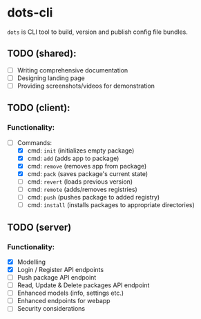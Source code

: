 # dots-cli

`dots` is CLI tool to build, version and publish config file bundles.

## TODO (shared):
- [ ] Writing comprehensive documentation
- [ ] Designing landing page
- [ ] Providing screenshots/videos for demonstration

## TODO (client):
### Functionality:
- [ ] Commands:
    - [x] cmd: `init` (initializes empty package)
    - [x] cmd: `add` (adds app to package)
    - [x] cmd: `remove` (removes app from package)
    - [x] cmd: `pack` (saves package's current state)
    - [ ] cmd: `revert` (loads previous version)
    - [ ] cmd: `remote` (adds/removes registries)
    - [ ] cmd: `push` (pushes package to added registry)
    - [ ] cmd: `install` (installs packages to appropriate directories)
    
## TODO (server)
### Functionality:
- [x] Modelling
- [x] Login / Register API endpoints
- [ ] Push package API endpoint
- [ ] Read, Update & Delete packages API endpoint
- [ ] Enhanced models (info, settings etc.)
- [ ] Enhanced endpoints for webapp
- [ ] Security considerations
